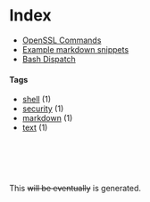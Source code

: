 # Index

- [OpenSSL Commands](openssl-commands)
- [Example markdown snippets](markdown)
- [Bash Dispatch](bash-dispatch)


#### Tags
- [shell](tags/shell) (1)
- [security](tags/security) (1)
- [markdown](tags/markdown) (1)
- [text](tags/text) (1)


#  &nbsp;
This ~~will be eventually~~ is generated.